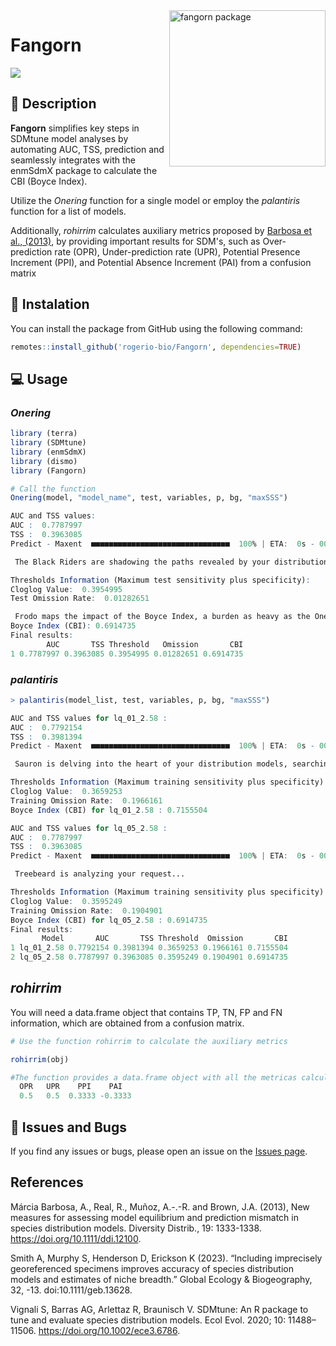 
<img src="https://github.com/rogerio-bio/Fangorn/assets/90930770/17034e97-f469-4b02-b1b3-c7afc326ec24" alt="fangorn package" min-width="200px" max-width="200px" width="250px" align="right">

# Fangorn
<img src="https://img.shields.io/badge/R_package-3276b5" />

## 📃 Description

**Fangorn** simplifies key steps in SDMtune model analyses by automating AUC, TSS, prediction and seamlessly integrates with the enmSdmX package to calculate the CBI (Boyce Index).

Utilize the *Onering* function for a single model or employ the *palantiris* function for a list of models.

Additionally, *rohirrim* calculates auxiliary metrics proposed by [Barbosa et al., (2013)](https://onlinelibrary.wiley.com/doi/10.1111/ddi.12100), by providing important results for SDM's, such as Over-prediction rate (OPR), Under-prediction rate (UPR), Potential Presence Increment (PPI), and Potential Absence Increment (PAI) from a confusion matrix

## 🚀 Instalation

You can install the package from GitHub using the following command:

``` r
remotes::install_github('rogerio-bio/Fangorn', dependencies=TRUE)
```

## 💻 Usage

### *Onering*
``` r
library (terra)
library (SDMtune)
library (enmSdmX)
library (dismo)
library (Fangorn)

# Call the function
Onering(model, "model_name", test, variables, p, bg, "maxSSS")

AUC and TSS values:
AUC :  0.7787997 
TSS :  0.3963085 
Predict - Maxent  ■■■■■■■■■■■■■■■■■■■■■■■■■■■■■■■  100% | ETA:  0s - 00:03:25  

 The Black Riders are shadowing the paths revealed by your distribution analysis... 

Thresholds Information (Maximum test sensitivity plus specificity):
Cloglog Value:  0.3954995 
Test Omission Rate:  0.01282651 

 Frodo maps the impact of the Boyce Index, a burden as heavy as the One Ring.. 
Boyce Index (CBI): 0.6914735 
Final results:
        AUC       TSS Threshold   Omission       CBI
1 0.7787997 0.3963085 0.3954995 0.01282651 0.6914735

```
### *palantiris*

``` r
> palantiris(model_list, test, variables, p, bg, "maxSSS")

AUC and TSS values for lq_01_2.58 :
AUC :  0.7792154 
TSS :  0.3981394 
Predict - Maxent  ■■■■■■■■■■■■■■■■■■■■■■■■■■■■■■■  100% | ETA:  0s - 00:03:25.9

 Sauron is delving into the heart of your distribution models, searching for control... 

Thresholds Information (Maximum training sensitivity plus specificity) for lq_01_2.58 :
Cloglog Value:  0.3659253 
Training Omission Rate:  0.1966161 
Boyce Index (CBI) for lq_01_2.58 : 0.7155504 

AUC and TSS values for lq_05_2.58 :
AUC :  0.7787997 
TSS :  0.3963085 
Predict - Maxent  ■■■■■■■■■■■■■■■■■■■■■■■■■■■■■■■  100% | ETA:  0s - 00:03:22.6

 Treebeard is analyzing your request... 

Thresholds Information (Maximum training sensitivity plus specificity) for lq_05_2.58 :
Cloglog Value:  0.3595249 
Training Omission Rate:  0.1904901 
Boyce Index (CBI) for lq_05_2.58 : 0.6914735 
Final results:
       Model       AUC       TSS Threshold  Omission       CBI
1 lq_01_2.58 0.7792154 0.3981394 0.3659253 0.1966161 0.7155504
2 lq_05_2.58 0.7787997 0.3963085 0.3595249 0.1904901 0.6914735
```

## *rohirrim*

You will need a data.frame object that contains TP, TN, FP and FN information, which are obtained from a confusion matrix.

``` r
# Use the function rohirrim to calculate the auxiliary metrics

rohirrim(obj)

#The function provides a data.frame object with all the metricas calculated
  OPR   UPR    PPI    PAI
  0.5   0.5  0.3333 -0.3333
```

## 👾 Issues and Bugs

If you find any issues or bugs, please open an issue on the [Issues page](https://github.com/rogerio-bio/Fangorn/issues).

## References
Márcia Barbosa, A., Real, R., Muñoz, A.-.-R. and Brown, J.A. (2013), New measures for assessing model equilibrium and prediction mismatch in species distribution models. Diversity Distrib., 19: 1333-1338. https://doi.org/10.1111/ddi.12100.

Smith A, Murphy S, Henderson D, Erickson K (2023). “Including imprecisely georeferenced specimens improves accuracy of species distribution models and estimates of niche breadth.” Global Ecology & Biogeography, 32, -13. doi:10.1111/geb.13628. 

Vignali S, Barras AG, Arlettaz R, Braunisch V. SDMtune: An R package to tune and evaluate species distribution models. Ecol Evol. 2020; 10: 11488–11506. https://doi.org/10.1002/ece3.6786.
